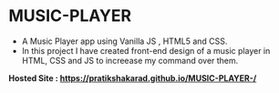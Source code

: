 # MUSIC-PLAYER
- A Music Player app using Vanilla JS , HTML5 and CSS.
- In this project I have created front-end design of a music player in HTML, CSS and JS to increease my command over them.


**Hosted Site : https://pratikshakarad.github.io/MUSIC-PLAYER-/**
